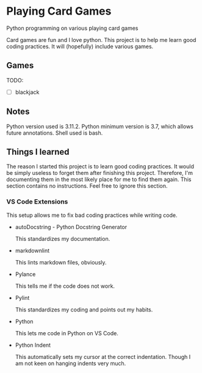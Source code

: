 [//]: # (documentation for full project)

# Playing Card Games

Python programming on various playing card games

Card games are fun and I love python.
This project is to help me learn good coding practices.
It will (hopefully) include various games.

## Games

TODO:

- [ ] blackjack

## Notes

Python version used is 3.11.2.
Python minimum version is 3.7, which allows future annotations.
Shell used is bash.

## Things I learned

The reason I started this project is to learn good coding practices.
It would be simply useless to forget them after finishing this project.
Therefore, I'm documenting them in the most likely place for me to find them again.
This section contains no instructions.
Feel free to ignore this section.

### VS Code Extensions

This setup allows me to fix bad coding practices while writing code.

- autoDocstring - Python Docstring Generator

    This standardizes my documentation.

- markdownlint

    This lints markdown files, obviously.

- Pylance

    This tells me if the code does not work.

- Pylint

    This standardizes my coding and points out my habits.

- Python

    This lets me code in Python on VS Code.

- Python Indent

    This automatically sets my cursor at the correct indentation.
    Though I am not keen on hanging indents very much.

